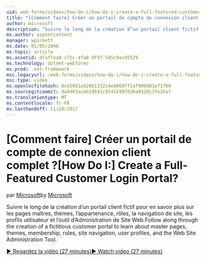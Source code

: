 ```yaml
---
uid: web-forms/videos/how-do-i/how-do-i-create-a-full-featured-customer-login-portal
title: "[Comment faire] Créer un portail de compte de connexion client complet ? | Microsoft Docs"
author: microsoft
description: "Suivre le long de la création d’un portail client fictif pour en savoir plus sur les pages maîtres, thèmes, l’appartenance, rôles, la navigation de site, les profils utilisateur, et..."
ms.author: aspnetcontent
manager: wpickett
ms.date: 01/05/2006
ms.topic: article
ms.assetid: dfaffea8-c71c-4fa0-9f97-585c9ac95529
ms.technology: dotnet-webforms
ms.prod: .net-framework
msc.legacyurl: /web-forms/videos/how-do-i/how-do-i-create-a-full-featured-customer-login-portal
msc.type: video
ms.openlocfilehash: 8c65081ad20b1332c4e0060ff2af900d01e71700
ms.sourcegitcommit: 9a9483aceb34591c97451997036a9120c3fe2baf
ms.translationtype: MT
ms.contentlocale: fr-FR
ms.lasthandoff: 11/10/2017
---
```

<a name="how-do-i-create-a-full-featured-customer-login-portal"></a><span data-ttu-id="44516-104">[Comment faire] Créer un portail de compte de connexion client complet ?</span><span class="sxs-lookup"><span data-stu-id="44516-104">[How Do I:] Create a Full-Featured Customer Login Portal?</span></span>
====================
<span data-ttu-id="44516-105">par [Microsoft](https://github.com/microsoft)</span><span class="sxs-lookup"><span data-stu-id="44516-105">by [Microsoft](https://github.com/microsoft)</span></span>

<span data-ttu-id="44516-106">Suivre le long de la création d’un portail client fictif pour en savoir plus sur les pages maîtres, thèmes, l’appartenance, rôles, la navigation de site, les profils utilisateur et l’outil d’Administration de Site Web.</span><span class="sxs-lookup"><span data-stu-id="44516-106">Follow along through the creation of a fictitious customer portal to learn about master pages, themes, membership, roles, site navigation, user profiles, and the Web Site Administration Tool.</span></span>

[<span data-ttu-id="44516-107">&#9654; Regardez la vidéo (27 minutes)</span><span class="sxs-lookup"><span data-stu-id="44516-107">&#9654; Watch video (27 minutes)</span></span>](https://channel9.msdn.com/Blogs/ASP-NET-Site-Videos/how-do-i-create-a-full-featured-customer-login-portal)
